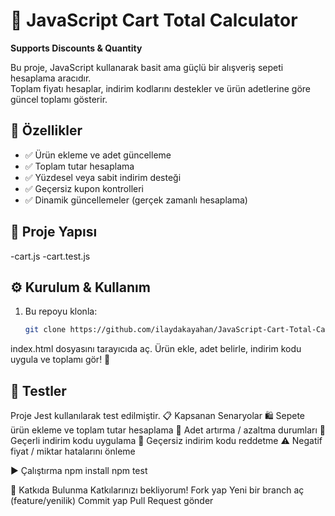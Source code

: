 # 🛒 JavaScript Cart Total Calculator  
**Supports Discounts & Quantity**  

Bu proje, JavaScript kullanarak basit ama güçlü bir alışveriş sepeti hesaplama aracıdır.  
Toplam fiyatı hesaplar, indirim kodlarını destekler ve ürün adetlerine göre güncel toplamı gösterir.  


## 🚀 Özellikler  
- ✅ Ürün ekleme ve adet güncelleme  
- ✅ Toplam tutar hesaplama  
- ✅ Yüzdesel veya sabit indirim desteği  
- ✅ Geçersiz kupon kontrolleri  
- ✅ Dinamik güncellemeler (gerçek zamanlı hesaplama)  


## 📂 Proje Yapısı  
-cart.js
-cart.test.js

## ⚙️ Kurulum & Kullanım  
1. Bu repoyu klonla:  
   ```bash
   git clone https://github.com/ilaydakayahan/JavaScript-Cart-Total-Calculator---Supports-Discounts---Quantity
 index.html dosyasını tarayıcıda aç.
 Ürün ekle, adet belirle, indirim kodu uygula ve toplamı gör! 🎉
 ## 🧪 Testler
Proje Jest kullanılarak test edilmiştir.
📋 Kapsanan Senaryolar
🛍️ Sepete ürün ekleme ve toplam tutar hesaplama
🔢 Adet artırma / azaltma durumları
💸 Geçerli indirim kodu uygulama
🚫 Geçersiz indirim kodu reddetme
⚠️ Negatif fiyat / miktar hatalarını önleme

▶️ Çalıştırma
npm install
npm test

🤝 Katkıda Bulunma
Katkılarınızı bekliyorum!
Fork yap
Yeni bir branch aç (feature/yenilik)
Commit yap
Pull Request gönder
